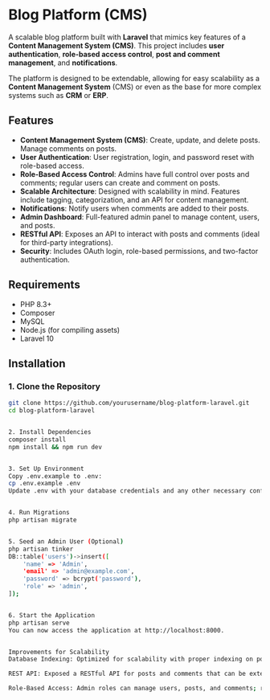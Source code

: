 # Blog Platform (CMS)

A scalable blog platform built with **Laravel** that mimics key features of a **Content Management System (CMS)**. This project includes **user authentication**, **role-based access control**, **post and comment management**, and **notifications**.

The platform is designed to be extendable, allowing for easy scalability as a **Content Management System** (CMS) or even as the base for more complex systems such as **CRM** or **ERP**.

## Features

- **Content Management System (CMS)**: Create, update, and delete posts. Manage comments on posts.
- **User Authentication**: User registration, login, and password reset with role-based access.
- **Role-Based Access Control**: Admins have full control over posts and comments; regular users can create and comment on posts.
- **Scalable Architecture**: Designed with scalability in mind. Features include tagging, categorization, and an API for content management.
- **Notifications**: Notify users when comments are added to their posts.
- **Admin Dashboard**: Full-featured admin panel to manage content, users, and posts.
- **RESTful API**: Exposes an API to interact with posts and comments (ideal for third-party integrations).
- **Security**: Includes OAuth login, role-based permissions, and two-factor authentication.

## Requirements

- PHP 8.3+
- Composer
- MySQL
- Node.js (for compiling assets)
- Laravel 10

## Installation

### 1. Clone the Repository

```bash
git clone https://github.com/yourusername/blog-platform-laravel.git
cd blog-platform-laravel


2. Install Dependencies
composer install
npm install && npm run dev


3. Set Up Environment
Copy .env.example to .env:
cp .env.example .env
Update .env with your database credentials and any other necessary configuration.


4. Run Migrations
php artisan migrate


5. Seed an Admin User (Optional)
php artisan tinker
DB::table('users')->insert([
    'name' => 'Admin',
    'email' => 'admin@example.com',
    'password' => bcrypt('password'),
    'role' => 'admin',
]);


6. Start the Application
php artisan serve
You can now access the application at http://localhost:8000.


Improvements for Scalability
Database Indexing: Optimized for scalability with proper indexing on posts and comments.

REST API: Exposed a RESTful API for posts and comments that can be extended to integrate with other applications.

Role-Based Access: Admin roles can manage users, posts, and comments; regular users can only manage their own content.
